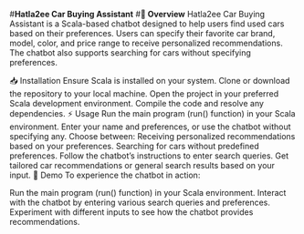 #**Hatla2ee Car Buying Assistant**
#**🚗 Overview**
Hatla2ee Car Buying Assistant is a Scala-based chatbot designed to help users find used cars based on their preferences. Users can specify their favorite car brand, model, color, and price range to receive personalized recommendations. The chatbot also supports searching for cars without specifying preferences.

📥 Installation
Ensure Scala is installed on your system.
Clone or download the repository to your local machine.
Open the project in your preferred Scala development environment.
Compile the code and resolve any dependencies.
⚡ Usage
Run the main program (run() function) in your Scala environment.
Enter your name and preferences, or use the chatbot without specifying any.
Choose between:
Receiving personalized recommendations based on your preferences.
Searching for cars without predefined preferences.
Follow the chatbot’s instructions to enter search queries.
Get tailored car recommendations or general search results based on your input.
🎥 Demo
To experience the chatbot in action:

Run the main program (run() function) in your Scala environment.
Interact with the chatbot by entering various search queries and preferences.
Experiment with different inputs to see how the chatbot provides recommendations.
